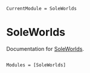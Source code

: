```@meta
CurrentModule = SoleWorlds
```

# SoleWorlds

Documentation for [SoleWorlds](https://github.com/aclai-lab/SoleWorlds.jl).

```@index
```

```@autodocs
Modules = [SoleWorlds]
```
